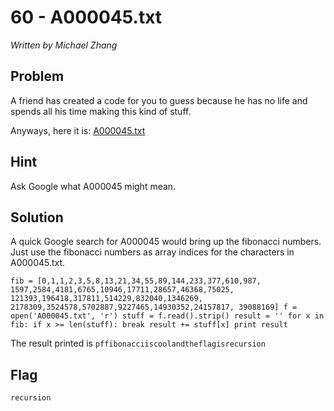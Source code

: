 # 60 - A000045.txt

*Written by Michael Zhang*

## Problem

A friend has created a code for you to guess because he has no life and spends all his time making this kind of stuff.

Anyways, here it is: [A000045.txt](http://www.easyctf.com/problem_data/A000045/A000045.txt)

## Hint

Ask Google what A000045 might mean.

## Solution

A quick Google search for A000045 would bring up the fibonacci numbers. Just use the fibonacci numbers as array indices for the characters in A000045.txt.

`fib = [0,1,1,2,3,5,8,13,21,34,55,89,144,233,377,610,987,
 1597,2584,4181,6765,10946,17711,28657,46368,75025,
 121393,196418,317811,514229,832040,1346269,
 2178309,3524578,5702887,9227465,14930352,24157817,
 39088169]
f = open('A000045.txt', 'r')
stuff = f.read().strip()
result = ''
for x in fib:
	if x >= len(stuff):
		break
	result += stuff[x]
print result`

The result printed is `pffibonacciiscoolandtheflagisrecursion`

## Flag

`recursion`
